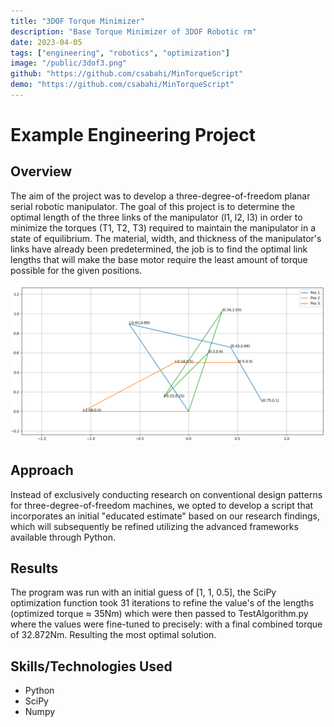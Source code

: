 ```yaml
---
title: "3DOF Torque Minimizer"
description: "Base Torque Minimizer of 3DOF Robotic rm"
date: 2023-04-05
tags: ["engineering", "robotics", "optimization"]
image: "/public/3dof3.png"
github: "https://github.com/csabahi/MinTorqueScript"
demo: "https://github.com/csabahi/MinTorqueScript"
---
```


# Example Engineering Project

## Overview
The aim of the project was to develop a three-degree-of-freedom planar serial robotic manipulator. The goal of this project is to determine the optimal length of the three links of the manipulator (l1, l2, l3) in order to minimize the torques (T1, T2, T3) required to maintain the manipulator in a state of equilibrium.
The material, width, and thickness of the manipulator's links have already been predetermined, the job is to find the optimal link lengths that will make the base motor require the least amount of torque possible for the given positions.

![Project Result](/public/3dof2.png)

## Approach
Instead of exclusively conducting research on conventional design patterns for three-degree-of-freedom machines, we opted to develop a script that incorporates an initial "educated estimate" based on our research findings, which will subsequently be refined utilizing the advanced frameworks available through Python.

## Results
The program was run with an initial guess of [1, 1, 0.5], the SciPy optimization function took 31 iterations to refine the value's of the lengths (optimized torque ≈ 35Nm) which were then passed to TestAlgorithm.py where the values were fine-tuned to precisely:
with a final combined torque of 32.872Nm. Resulting the most optimal solution.

## Skills/Technologies Used
- Python
- SciPy
- Numpy
